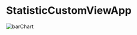 # StatisticCustomViewApp


![barChart](https://user-images.githubusercontent.com/49618961/215757429-e40d1f2b-b459-404e-8a92-b5a11da103fd.gif)
